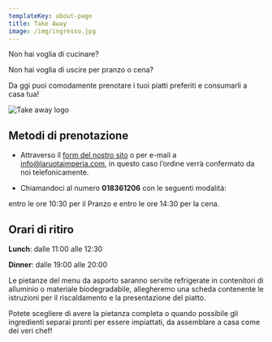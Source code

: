 ```yaml
---
templateKey: about-page
title: Take Away
image: /img/ingresso.jpg
---
```


Non hai voglia di cucinare?

Non hai voglia di uscire per pranzo o cena?

Da ggi puoi comodamente prenotare i tuoi piatti preferiti e consumarli a casa tua!

![Take away logo](/img/la-ruota-take-away.png)

## Metodi di prenotazione

- Attraverso il [form del nostro sito](/contatti) o per e-mail a [info@laruotaimperia.com](mailto:info@laruotaimperia.com), in questo caso l’ordine verrà confermato da noi telefonicamente.

- Chiamandoci al numero **018361206** con le seguenti modalità:

entro le ore 10:30 per il Pranzo e entro le ore 14:30 per la cena.

## Orari di ritiro

**Lunch**: dalle 11:00 alle 12:30

**Dinner**: dalle 19:00 alle 20:00

Le pietanze del menu da asporto saranno servite refrigerate in contenitori di alluminio o materiale biodegradabile, allegheremo una scheda contenente le istruzioni per il riscaldamento e la presentazione del piatto.

Potete scegliere di avere la pietanza completa o quando possibile gli ingredienti separai pronti per essere impiattati, da assemblare a casa come dei veri chef!

